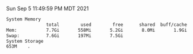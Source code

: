 Sun Sep  5 11:49:59 PM MDT 2021
```bash
System Memory
               total        used        free      shared  buff/cache   available
Mem:           7.7Gi       558Mi       5.2Gi       8.0Mi       1.9Gi       6.8Gi
Swap:          7.6Gi       197Mi       7.5Gi
System Storage
653M	.
```
```bash
